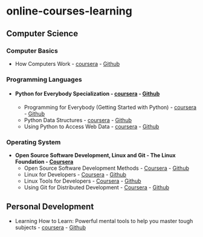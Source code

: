 # online-courses-learning

## Computer Science

### Computer Basics
* How Computers Work - [coursera](https://www.coursera.org/learn/how-computers-work/home/welcome) - [Github](https://github.com/ramrockety/online-courses-learning/tree/master/coursera/HowComputersWork)

### Programming Languages
* #### Python for Everybody Specialization - [coursera](https://www.coursera.org/programs/sathyabama-institute-of-science-and-technology-on-coursera-6zuit/browse?productId=F-h1g0w7EeWeOApO_l5R1w&productType=s12n&query=Python+for+Everybody&showMiniModal=true) - [Github](https://github.com/ramrockety/online-courses-learning/tree/master/coursera/Python%20for%20Everybody%20Specialization)
     * Programming for Everybody (Getting Started with Python) - [coursera](https://www.coursera.org/learn/python/home/info) - [Github](https://github.com/ramrockety/online-courses-learning/tree/master/coursera/Python%20for%20Everybody%20Specialization/Programming%20for%20Everybody%20(Getting%20Started%20with%20Python))
     * Python Data Structures - [coursera](https://www.coursera.org/learn/python-data/home/info) - [Github](https://github.com/ramrockety/online-courses-learning/tree/master/coursera/Python%20for%20Everybody%20Specialization/Python%20Data%20Structures)
    * Using Python to Access Web Data - [coursera](https://www.coursera.org/learn/python-network-data/home/info) - [Github](https://github.com/ramrockety/online-courses-learning/tree/master/coursera/Python%20for%20Everybody%20Specialization/Using%20Python%20to%20Access%20Web%20Data)

### Operating System
* <b>Open Source Software Development, Linux and Git - The Linux Foundation - <a target="_blank" href="https://www.coursera.org/specializations/oss-development-linux-git">Coursera</a></b>
    * Open Source Software Development Methods - <a target="_blank" href="https://www.coursera.org/learn/open-source-software-development-methods">Coursera</a> - <a target="_blank" href="https://github.com/ramrockety/online-courses-learning/tree/master/coursera/Open%20Source%20Software%20Development%2C%20Linux%20and%20Git/Open%20Source%20Software%20Development%20Methods">Github</a>
    * Linux for Developers - <a target="_blank" href="https://www.coursera.org/learn/linux-for-developers">Coursera</a> - <a target="_blank" href="https://github.com/ramrockety/online-courses-learning/tree/master/coursera/Open%20Source%20Software%20Development%2C%20Linux%20and%20Git/Linux%20for%20Developers">Github</a>
    * Linux Tools for Developers - <a target="_blank" href="https://www.coursera.org/learn/linux-tools-for-developers">Coursera</a> - <a target="_blank" href="https://github.com/ramrockety/online-courses-learning/tree/master/coursera/Open%20Source%20Software%20Development%2C%20Linux%20and%20Git/Linux%20Tools%20for%20Developers">Github</a>
    * Using Git for Distributed Development - <a target="_blank" href="https://www.coursera.org/learn/git-distributed-development">Coursera</a> - <a target="_blank" href="https://github.com/ramrockety/online-courses-learning/tree/master/coursera/Open%20Source%20Software%20Development%2C%20Linux%20and%20Git/Using%20Git%20for%20Distributed%20Development">Github</a>

## Personal Development
* Learning How to Learn: Powerful mental tools to help you master tough subjects - [coursera](https://www.coursera.org/learn/learning-how-to-learn) - [Github](https://github.com/ramrockety/online-courses-learning/tree/master/coursera/Learning%20How%20to%20Learn)



